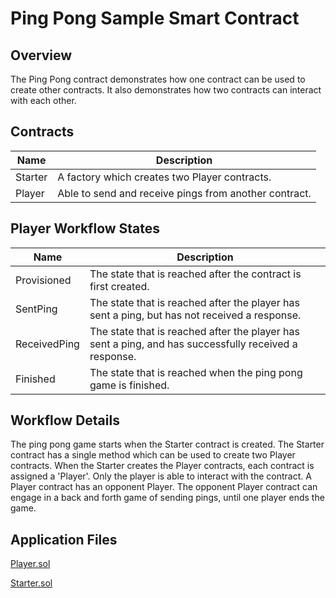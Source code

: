 Ping Pong Sample Smart Contract
====================================================
	
Overview 
---------
The Ping Pong contract demonstrates how one contract can be used to create other contracts. It also demonstrates how two contracts can interact with each other.
	
Contracts 
------------------
| Name       | Description                                                                                         |
|------------|-----------------------------------------------------------------------------------------------------|
| Starter | A factory which creates two Player contracts.                                        |
| Player | Able to send and receive pings from another contract.                                        |

Player Workflow States 
-------
| Name                 | Description                                                                                                 |
|----------------------|-------------------------------------------------------------------------------------------------------------|
| Provisioned | The state that is reached after the contract is first created.|
| SentPing | The state that is reached after the player has sent a ping, but has not received a response.  |
| ReceivedPing |  The state that is reached after the player has sent a ping, and has successfully received a response. |
| Finished | The state that is reached when the ping pong game is finished. |
	
	
Workflow Details
---------------
	
The ping pong game starts when the Starter contract is created. The Starter contract has a single method which can be used to create two Player contracts. When the Starter creates the Player contracts, each contract is assigned a 'Player'. Only the player is able to interact with the contract. A Player contract has an opponent Player. The opponent Player contract can engage in a back and forth game of sending pings, until one player ends the game.
	
	
Application Files
-----------------

[Player.sol](./PingPongContract/Player.sol)

[Starter.sol](./PingPongContract/Starter.sol)